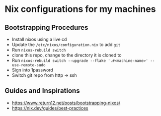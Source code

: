 # Nix configurations for my machines

## Bootstrapping Procedures
- Install nixos using a live cd
- Update the `/etc/nixos/configuration.nix` to add `git`
- Run `nixos-rebuild switch`
- clone this repo, change to the directory it is cloned to
- Run `nixos-rebuild switch --upgrade --flake '.#<machine-name>' --use-remote-sudo`
- Sign into 1password
- Switch git repo from http -> ssh

## Guides and Inspirations
- https://www.return12.net/posts/bootstrapping-nixos/
- https://nix.dev/guides/best-practices

